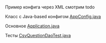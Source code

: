 Пример конфига через XML
смотрим todo

Класс с Java-based конфигом
[AppConfig.java](src%2Fmain%2Fjava%2Forg%2Fgulash%2Fconfig%2FAppConfig.java)

Основное
[Application.java](src%2Fmain%2Fjava%2Forg%2Fgulash%2FApplication.java)

Тесты
[CsvQuestionDaoTest.java](src%2Ftest%2Fjava%2Forg%2Fgulash%2Fdao%2FCsvQuestionDaoTest.java)
